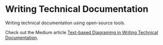 # Writing Technical Documentation

Writing technical documentation using open-source tools.

Check out the Medium article [Text-based Diagraming in Writing Technical Documentation](https://alpha2phi.medium.com/text-based-diagraming-in-writing-technical-documentation-d1bacda5696e).
